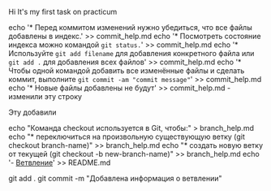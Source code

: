 Hi
It's my first task on practicum

echo '* Перед коммитом изменений нужно убедиться, что все файлы добавлены в индекс.' >> commit_help.md
echo '* Посмотреть состояние индекса можно командой `git status.`' >> commit_help.md
echo '* Используйте `git add filename` для добавления конкретного файла или `git add .` для добавления всех файлов' >> commit_help.md
echo '* Чтобы одной командой добавить все изменённые файлы и сделать коммит, выполните `git commit -am "commit message"`' >> commit_help.md
echo '* Новые файлы добавлены не будут' >> commit_help.md - изменили эту строку

Эту добавили

echo "Команда checkout используется в Git, чтобы:" > branch_help.md
echo "* переключиться на произвольную существующую ветку (git checkout branch-name)" >> branch_help.md
echo "* создать новую ветку от текущей (git checkout -b new-branch-name)" >> branch_help.md
echo '- [Ветвление](./branch_help.md)' >> README.md

git add .
git commit -m "Добавлена информация о ветвлении"



